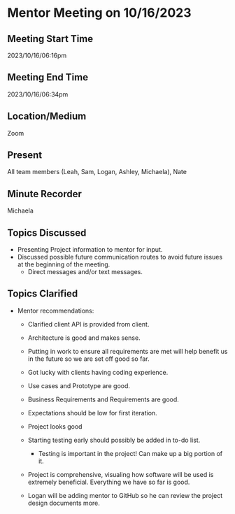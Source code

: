 # Mentor Meeting on 10/16/2023

## Meeting Start Time
2023/10/16/06:16pm

## Meeting End Time
2023/10/16/06:34pm

## Location/Medium
Zoom

## Present
All team members (Leah, Sam, Logan, Ashley, Michaela), Nate

## Minute Recorder
Michaela

## Topics Discussed
- Presenting Project information to mentor for input.
- Discussed possible future communication routes to avoid future issues at the beginning of the meeting.
  - Direct messages and/or text messages. 

## Topics Clarified
- Mentor recommendations:
  - Clarified client API is provided from client.
  - Architecture is good and makes sense.
  - Putting in work to ensure all requirements are met will help benefit us in the future so we are set off good so far.
  - Got lucky with clients having coding experience.
  - Use cases and Prototype are good.
  - Business Requirements and Requirements are good.
  - Expectations should be low for first iteration.
  - Project looks good
  - Starting testing early should possibly be added in to-do list.
    - Testing is important in the project! Can make up a big portion of it. 
  - Project is comprehensive, visualing how software will be used is extremely beneficial. Everything we have so far is good.
    
  - Logan will be adding mentor to GitHub so he can review the project design documents more.

